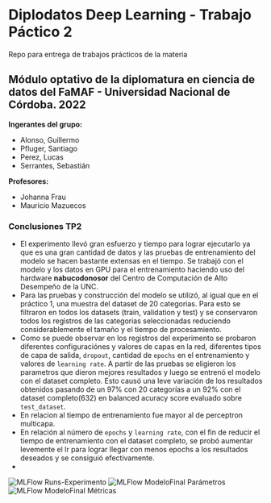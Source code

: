 # Diplodatos Deep Learning - Trabajo Páctico 2
Repo para entrega de trabajos prácticos de la materia

## Módulo optativo de la diplomatura en ciencia de datos del FaMAF - Universidad Nacional de Córdoba. 2022

**Ingerantes del grupo:**
- Alonso, Guillermo 
- Pfluger, Santiago
- Perez, Lucas
- Serrantes, Sebastián

**Profesores:** 
- Johanna Frau 
- Mauricio Mazuecos

### Conclusiones TP2

- El experimento llevó gran esfuerzo y tiempo para lograr ejecutarlo ya que es una gran cantidad de datos y las pruebas de entrenamiento del modelo se hacen bastante extensas en el tiempo. Se trabajó con el modelo y los datos en GPU para el entrenamiento haciendo uso del hardware **nabucodonosor** del Centro de Computación de Alto Desempeño de la UNC. 
- Para las pruebas y construcción del modelo se utilizó, al igual que en el práctico 1, una muestra del dataset de 20 categorias. Para esto se filtraron en todos los datasets (train, validation y test) y se conservaron todos los registros de las categorias seleccionadas reduciendo considerablemente el tamaño y el tiempo de procesamiento.
- Como se puede observar en los registros del experimento se probaron diferentes configuraciónes y valores de capas en la red, diferentes tipos de capa de salida, `dropout`, cantidad de `epochs` en el entrenamiento y valores de `learning rate`. A partir de las pruebas se eligieron los parametros que dieron mejores resultados y luego se entrenó el modelo con el dataset completo. Esto causó una leve variación de los resultados obtenidos pasando de un 97% con 20 categorías a un 92% con el dataset completo(632) en balanced acuracy score evaluado sobre `test_dataset`. 
- En relacion al tiempo de entrenamiento fue mayor al de perceptron multicapa.
- En relación al número de `epochs` y `learning rate`, con el fin de reducir el tiempo de entrenamiento con el dataset completo, se probó aumentar levemente el lr para lograr llegar con menos epochs a los resultados deseados y se consiguió efectivamente.
- 
![MLFlow Runs-Experimento](https://github.com/guillealonso/DiplodatosDeepLearning/blob/main/Trabajo%20Pr%C3%A1ctico%202/CapturaMLFlow.JPG?raw=true)
![MLFlow ModeloFinal Parámetros](https://github.com/guillealonso/DiplodatosDeepLearning/blob/main/Trabajo%20Pr%C3%A1ctico%202/MLFlowTP2_Param.JPG?raw=true)
![MLFlow ModeloFinal Métricas](https://github.com/guillealonso/DiplodatosDeepLearning/blob/main/Trabajo%20Pr%C3%A1ctico%202/MLFlowTP2_Metrics.JPG?raw=true)
